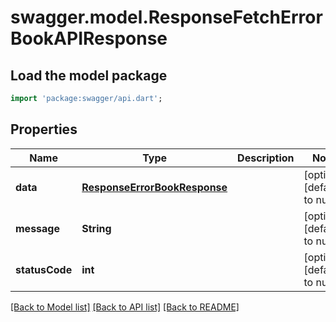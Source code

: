 # swagger.model.ResponseFetchErrorBookAPIResponse

## Load the model package
```dart
import 'package:swagger/api.dart';
```

## Properties
Name | Type | Description | Notes
------------ | ------------- | ------------- | -------------
**data** | [**ResponseErrorBookResponse**](ResponseErrorBookResponse.md) |  | [optional] [default to null]
**message** | **String** |  | [optional] [default to null]
**statusCode** | **int** |  | [optional] [default to null]

[[Back to Model list]](../README.md#documentation-for-models) [[Back to API list]](../README.md#documentation-for-api-endpoints) [[Back to README]](../README.md)

